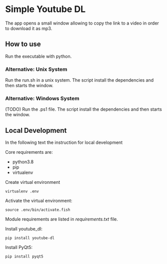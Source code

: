 # Simple Youtube DL

The app opens a small window allowing to copy the link to
a video in order to download it as mp3.

## How to use

Run the executable with python.

### Alternative: Unix System

Run the run.sh in a unix system.
The script install the dependencies and then starts the window.

### Alternative: Windows System

(TODO) Run the .ps1 file.
The script install the dependencies and then starts the window.


## Local Development

In the following text the instruction for local development

Core requirements are:

- python3.8
- pip
- virtualenv

Create virtual environment

```
virtualenv .env
```

Activate the virtual environment:

```
source .env/bin/activate.fish
```

Module requirements are listed in *requirements.txt* file.

Install youtube_dl:

```
pip install youtube-dl
```

Install PyQt5:

```
pip install pyqt5
```



